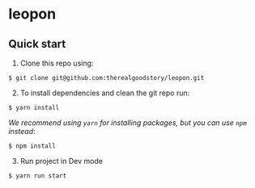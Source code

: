 # leopon

## Quick start

1. Clone this repo using:
  ```shell
  $ git clone git@github.com:therealgoodstory/leopon.git
  ```

2. To install dependencies and clean the git repo run:

  ```shell
  $ yarn install
  ```

  *We recommend using `yarn` for installing packages, but you can use `npm` instead*:

  ```shell
  $ npm install
  ```
  
3. Run project in Dev mode

  ```shell
  $ yarn run start
  ```
